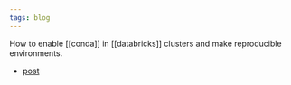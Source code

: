 ```yaml
---
tags: blog
---
```


How to enable [[conda]] in [[databricks]] clusters and make reproducible environments.

- [post](https://databricks.com/blog/2020/06/17/simplify-python-environment-management-on-databricks-runtime-for-machine-learning-using-pip-and-conda.html)